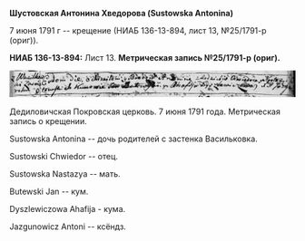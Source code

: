 **Шустовская Антонина Хведорова (Sustowska Antonina)**

7 июня 1791 г -- крещение (НИАБ 136-13-894, лист 13, №25/1791-р (ориг)).

**НИАБ 136-13-894:** Лист 13. **Метрическая запись №25/1791-р (ориг).**

![](./media/51ebe76633cb48cf42d5a145882fcc6c5320ebe3.png)

Дедиловичская Покровская церковь. 7 июня 1791 года. Метрическая запись о
крещении.

Sustowska Antonina -- дочь родителей с застенка Васильковка.

Sustowski Chwiedor -- отец.

Sustowska Nastazya -- мать.

Butewski Jan -- кум.

Dyszlewiczowa Ahafija - кума.

Jazgunowicz Antoni -- ксёндз.
